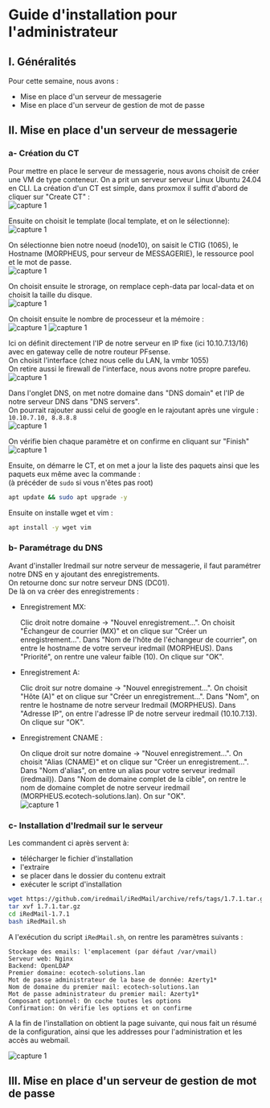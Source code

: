 # Guide d'installation pour l'administrateur

## I. Généralités
Pour cette semaine, nous avons :
- Mise en place d'un serveur de messagerie
- Mise en place d'un serveur de gestion de mot de passe

## II. Mise en place d'un serveur de messagerie  

### a- Création du CT
Pour mettre en place le serveur de messagerie, nous avons choisit de créer une VM de type conteneur. On a prit un serveur serveur Linux Ubuntu 24.04 en CLI. 
La création d'un CT est simple, dans proxmox il suffit d'abord de cliquer sur "Create CT" :  
![capture 1](../Ressources/Images/MORPHEUS_1.png)  
  
Ensuite on choisit le template (local template, et on le sélectionne):  
![capture 1](../Ressources/Images/MORPHEUS_2.png)  
  
On sélectionne bien notre noeud (node10), on saisit le CTIG (1065), le Hostname (MORPHEUS, pour serveur de MESSAGERIE), le ressource pool et le mot de passe.  
![capture 1](../Ressources/Images/MORPHEUS_3.png)  
  
On choisit ensuite le strorage, on remplace ceph-data par local-data et on choisit la taille du disque.  
![capture 1](../Ressources/Images/MORPHEUS_4.png)  

On choisit ensuite le nombre de processeur et la mémoire :    
![capture 1](../Ressources/Images/MORPHEUS_5.png) 
![capture 1](../Ressources/Images/MORPHEUS_6.png)  

Ici on définit directement l'IP de notre serveur en IP fixe (ici 10.10.7.13/16) avec en gateway celle de notre routeur PFsense.  
On choisit l'interface (chez nous celle du LAN, la vmbr 1055)  
On retire aussi le firewall de l'interface, nous avons notre propre parefeu.  
![capture 1](../Ressources/Images/MORPHEUS_7.png)   

Dans l'onglet DNS, on met notre domaine dans "DNS domain" et l'IP de notre serveur DNS dans "DNS servers".  
On pourrait rajouter aussi celui de google en le rajoutant après une virgule :  
`10.10.7.10, 8.8.8.8`  
![capture 1](../Ressources/Images/MORPHEUS_8.png)  

On vérifie bien chaque paramètre et on confirme en cliquant sur "Finish"    
![capture 1](../Ressources/Images/MORPHEUS_9.png)   

Ensuite, on démarre le CT, et on met a jour la liste des paquets ainsi que les paquets eux même avec la commande :  
(à précéder de `sudo` si vous n'êtes pas root)  

```bash
apt update && sudo apt upgrade -y
```
Ensuite on installe wget et vim :  
```bash
apt install -y wget vim
```

### b- Paramétrage du DNS  
Avant d'installer Iredmail sur notre serveur de messagerie, il faut paramétrer notre DNS en y ajoutant des enregistrements.  
On retourne donc sur notre serveur DNS (DC01).  
De là on va créer des enregistrements :
- Enregistrement MX:

    Clic droit notre domaine -> "Nouvel enregistrement...".
    On choisit "Échangeur de courrier (MX)" et on clique sur "Créer un enregistrement...".
    Dans "Nom de l'hôte de l'échangeur de courrier", on entre le hostname de votre serveur iredmail (MORPHEUS).
    Dans "Priorité", on rentre une valeur faible (10).
    On clique sur "OK".
- Enregistrement A:

    Clic droit sur notre domaine -> "Nouvel enregistrement...".
    On choisit "Hôte (A)" et on clique sur "Créer un enregistrement...".
    Dans "Nom", on rentre le hostname de notre serveur Iredmail (MORPHEUS).
    Dans "Adresse IP", on entre l'adresse IP de notre serveur iredmail (10.10.7.13).
    On clique sur "OK".

- Enregistrement CNAME :

    On clique droit sur notre domaine -> "Nouvel enregistrement...".
    On choisit "Alias (CNAME)" et on clique sur "Créer un enregistrement...".
    Dans "Nom d'alias", on entre un alias pour votre serveur iredmail (iredmail)).
    Dans "Nom de domaine complet de la cible", on rentre le nom de domaine complet de notre serveur iredmail (MORPHEUS.ecotech-solutions.lan).
    On sur "OK".  
  ![capture 1](../Ressources/Images/DNS_1.png) 

### c- Installation d'Iredmail sur le serveur  

Les commandent ci après servent à:
- télécharger le fichier d'installation
- l'extraire
- se placer dans le dossier du contenu extrait
- exécuter le script d'installation
```bash
wget https://github.com/iredmail/iRedMail/archive/refs/tags/1.7.1.tar.gz
tar xvf 1.7.1.tar.gz
cd iRedMail-1.7.1
bash iRedMail.sh
```
A l'exécution du script `iRedMail.sh`, on rentre les paramètres suivants :  

    Stockage des emails: l'emplacement (par défaut /var/vmail)
    Serveur web: Nginx
    Backend: OpenLDAP
    Premier domaine: ecotech-solutions.lan
    Mot de passe administrateur de la base de donnée: Azerty1*
    Nom de domaine du premier mail: ecotech-solutions.lan
    Mot de passe administrateur du premier mail: Azerty1*
    Composant optionnel: On coche toutes les options
    Confirmation: On vérifie les options et on confirme

A la fin de l'installation on obtient la page suivante, qui nous fait un résumé de la configuration, ainsi que les addresses pour l'administration et les accès au webmail.  

 ![capture 1](../Ressources/Images/DNS_10.png)   

## III. Mise en place d'un serveur de gestion de mot de passe
